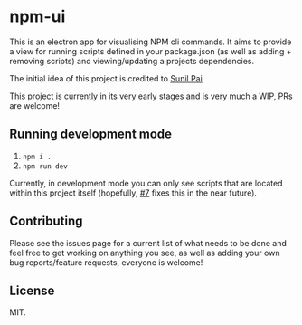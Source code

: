 # npm-ui

This is an electron app for visualising NPM cli commands. It aims to provide a view for running scripts defined in your package.json (as well as adding + removing scripts) and viewing/updating a projects dependencies. 

The initial idea of this project is credited to [Sunil Pai](https://github.com/threepointone)

This project is currently in its very early stages and is very much a WIP, PRs are welcome!

## Running development mode

1. `npm i .`
2. `npm run dev`

Currently, in development mode you can only see scripts that are located within this project itself (hopefully, [#7](https://github.com/alex-saunders/npm-ui/issues/7) fixes this in the near future).

## Contributing

Please see the issues page for a current list of what needs to be done and feel free to get working on anything you see, as well as adding your own bug reports/feature requests, everyone is welcome!

## License

MIT.
